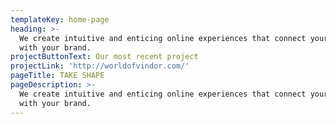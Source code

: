```yaml
---
templateKey: home-page
heading: >-
  We create intuitive and enticing online experiences that connect your audience
  with your brand.
projectButtonText: Our most recent project
projectLink: 'http://worldofvindor.com/'
pageTitle: TAKE SHAPE
pageDescription: >-
  We create intuitive and enticing online experiences that connect your audience
  with your brand.
---
```


